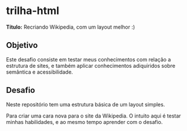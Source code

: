 # trilha-html

**Título:** Recriando Wikipedia, com um layout melhor :)

## Objetivo
Este desafio consiste em testar meus conhecimentos com relação a estrutura de sites, e também aplicar conhecimentos adiquiridos sobre semântica e acessibilidade.

## Desafio
Neste repositório tem uma estrutura básica de um layout simples.

Para criar uma cara nova para o site da Wikipedia. O intuito aqui é testar minhas habilidades, e ao mesmo tempo aprender com o desafio.